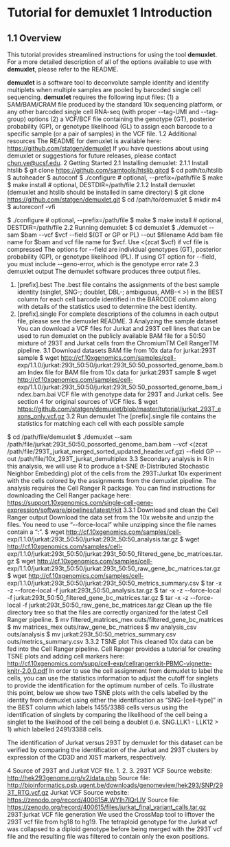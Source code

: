 # Tutorial for demuxlet 1 Introduction #

## 1.1 Overview ##

This tutorial provides streamlined instructions for using the tool **demuxlet**. For a more detailed description of all of the options available to use with **demuxlet**, please refer to the README.

**demuxlet** is a software tool to deconvolute sample identity and identify multiplets when multiple samples are pooled by barcoded single cell sequencing. **demuxlet** requires the following input files:
 (1) a SAM/BAM/CRAM file produced by the standard 10x sequencing platform, or any other
 barcoded single cell RNA-seq (with proper --tag-UMI and --tag-group) options
 (2) a VCF/BCF file containing the genotype (GT), posterior probability (GP), or genotype
 likelihood (GL) to assign each barcode to a specific sample (or a pair of samples) in the VCF file.
 1.2 Additional resources
The README for demuxlet is available here:
https://github.com/statgen/demuxlet
If you have questions about using demuxlet or suggestions for future releases, please contact chun.ye@ucsf.edu.
2 Getting Started
2.1 Installing demuxlet:
2.1.1 Install htslib
$ git clone https://github.com/samtools/htslib.gitcd $ cd path/to/htslib
$ autoheader
$ autoconf
$ ./configure # optional, --prefix=/path/file
$ make
$ make install # optional, DESTDIR=/path/file
2.1.2 Install demuxlet (demuxlet and htslib should be installed in same directory) $ git clone https://github.com/statgen/demuxlet.git
$ cd /path/to/demuxlet
$ mkdir m4
$ autoreconf -vfi
           
$ ./configure # optional, --prefix=/path/file
$ make
$ make install # optional, DESTDIR=/path/file
2.2 Running demuxlet: $ cd demuxlet
$ ./demuxlet --sam $bam --vcf $vcf --field $(GT or GP or PL) --out $filename
Add bam file name for $bam and vcf file name for $vcf. Use <(zcat $vcf) if vcf file is compressed
The options for --field are individual genotypes (GT), posterior probability (GP), or genotype likelihood (PL). If using GT option for --field, you must include --geno-error, which is the genotype error rate
2.3 demuxlet output
The demuxlet software produces three output files.
1. [prefix].best
The .best file contains the assignments of the best sample identity (singlet, SNG-<sample name>; doublet, DBL-<sample IDs>; ambiguous, AMB-< >) in the BEST column for each cell barcode identified in the BARCODE column along with details of the statistics used to determine the best identity.
1. [prefix].single
For complete descriptions of the columns in each output file, please see the demuxlet README.
3 Analyzing the sample dataset
You can download a VCF files for Jurkat and 293T cell lines that can be used to run demuxlet on the publicly available BAM file for a 50:50 mixture of 293T and Jurkat cells from the ChromiumTM Cell RangerTM pipeline.
3.1 Download datasets
BAM file from 10x data for jurkat:293T sample $ wget http://cf.10xgenomics.com/samples/cell-
exp/1.1.0/jurkat:293t_50:50/jurkat:293t_50:50_possorted_genome_bam.bam
Index file for BAM file from 10x data for jurkat:293T sample $ wget http://cf.10xgenomics.com/samples/cell-
exp/1.1.0/jurkat:293t_50:50/jurkat:293t_50:50_possorted_genome_bam_index.bam.bai
VCF file with genotype data for 293T and Jurkat cells. See section 4 for original sources of VCF files. $ wget https://github.com/statgen/demuxlet/blob/master/tutorial/jurkat_293T_exons_only.vcf.gz
3.2 Run demuxlet
 The [prefix].single file contains the statistics for matching each cell with each possible
 sample
      
$ cd /path/file/demuxlet
$ ./demuxlet --sam /path/file/jurkat:293t_50:50_possorted_genome_bam.bam --vcf <(zcat /path/file/293T_jurkat_merged_sorted_updated_header.vcf.gz) --field GP --out /path/file/10x_293T_jurkat_demultiplex
3.3 Secondary analysis in R
In this analysis, we will use R to produce a t-SNE (t-Distributed Stochastic Neighbor Embedding) plot of the cells from the 293T:Jurkat 10x experiment with the cells colored by the assignments from the demuxlet pipeline. The analysis requires the Cell Ranger R package.
You can find instructions for downloading the Cell Ranger package here:
https://support.10xgenomics.com/single-cell-gene-expression/software/pipelines/latest/rkit
3.3.1 Download and clean the Cell Ranger output
Download the data set from the 10x website and unzip the files. You need to use “--force-local” while unzipping since the file names contain a “:”.
$ wget http://cf.10xgenomics.com/samples/cell- exp/1.1.0/jurkat:293t_50:50/jurkat:293t_50:50_analysis.tar.gz
$ wget http://cf.10xgenomics.com/samples/cell- exp/1.1.0/jurkat:293t_50:50/jurkat:293t_50:50_filtered_gene_bc_matrices.tar.gz $ wget http://cf.10xgenomics.com/samples/cell- exp/1.1.0/jurkat:293t_50:50/jurkat:293t_50:50_raw_gene_bc_matrices.tar.gz
$ wget http://cf.10xgenomics.com/samples/cell- exp/1.1.0/jurkat:293t_50:50/jurkat:293t_50:50_metrics_summary.csv
$ tar -x -z --force-local -f jurkat:293t_50:50_analysis.tar.gz
$ tar -x -z --force-local -f jurkat:293t_50:50_filtered_gene_bc_matrices.tar.gz
$ tar -x -z --force-local -f jurkat:293t_50:50_raw_gene_bc_matrices.tar.gz
Clean up the file directory tree so that the files are correctly organized for the latest Cell Ranger pipeline.
$ mv filtered_matrices_mex outs/filtered_gene_bc_matrices
$ mv matrices_mex outs/raw_gene_bc_matrices
$ mv analysis_csv outs/analysis
$ mv jurkat:293t_50:50_metrics_summary.csv outs/metrics_summary.csv
3.3.2 TSNE plot
This cleaned 10x data can be fed into the Cell Ranger pipeline. Cell Ranger provides a tutorial for creating TSNE plots and adding cell markers here:
http://cf.10xgenomics.com/supp/cell-exp/cellrangerrkit-PBMC-vignette-knitr-2.0.0.pdf
In order to use the cell assignment from demuxlet to label the cells, you can use the statistics information to adjust the cutoff for singlets to provide the identification for the optimum number of cells. To illustrate this point, below we show two TSNE plots with the cells labelled by the identity from demuxlet using either the identification as “SNG-[cell-type]” in the BEST column which labels 1455/3388 cells versus using the identification of singlets by comparing the likelihood of the cell being a singlet to the likelihood of the cell being a doublet (i.e. SNG.LLK1 - LLK12 > 1) which labelled 2491/3388 cells.
          
 The identification of Jurkat versus 293T by demuxlet for this dataset can be verified by comparing the identification of the Jurkat and 293T clusters by expression of the CD3D and XIST markers, respectively.
 
4 Source of 293T and Jurkat VCF file.
 1.
2.
3.
293T VCF
Source website:
http://hek293genome.org/v2/data.php
Source file:
http://bioinformatics.psb.ugent.be/downloads/genomeview/hek293/SNP/293T_RTG.vcf.gz
Jurkat VCF
Source website: https://zenodo.org/record/400615#.WYIh7IQrLIV
Source file: https://zenodo.org/record/400615/files/jurkat_final_variant_calls.tar.gz
293T:jurkat VCF file generation
We used the CrossMap tool to liftover the 293T vcf file from hg18 to hg19. The tetraploid genotype for the Jurkat vcf was collapsed to a diploid genotype before being merged with the 293T vcf file and the resulting file was filtered to contain only the exon positions.
    
